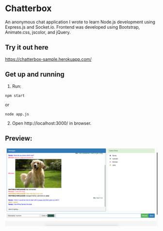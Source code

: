 # Chatterbox
An anonymous chat application I wrote to learn Node.js development using Express.js and Socket.io. Frontend was developed using Bootstrap, Animate.css, jscolor, and jQuery.

## Try it out here
https://chatterbox-sample.herokuapp.com/

## Get up and running
1) Run:
```
npm start
```
or 
```
node app.js
```
2) Open http://localhost:3000/ in browser.

## Preview:
<img src="https://github.com/vkandamath/chatterbox/blob/master/screenshot.png">



